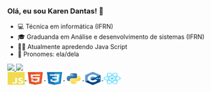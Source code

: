 ### Olá, eu sou Karen Dantas! 👋


- 💻 Técnica em informática (IFRN)
- 🎓 Graduanda em Análise e desenvolvimento de sistemas (IFRN)
- 👩‍💻 Atualmente apredendo Java Script
- 🌱 Pronomes: ela/dela

<div>
  <a href="https://github.com/karendantas">
  <img height="180em" src="https://github-readme-stats.vercel.app/api?username=karendantas&show_icons=true&border_radius=15&theme=gruvbox#gh-gruvbox-mode-only">
  <img height="180em" src="https://github-readme-stats.vercel.app/api/top-langs/?username=karendantas&layout=compact&langs_count=16&border_radius=15&theme=gruvbox#gh-gruvbox-mode-only">
</div>

<div>
  <img align="center" alt="Karen-Js" height="30" width="40" src="https://raw.githubusercontent.com/devicons/devicon/master/icons/javascript/javascript-plain.svg">
  <img align="center" alt="Karen-HTML" height="30" width="40" src="https://raw.githubusercontent.com/devicons/devicon/master/icons/html5/html5-original.svg">
  <img align="center" alt="Karen-CSS" height="30" width="40" src="https://raw.githubusercontent.com/devicons/devicon/master/icons/css3/css3-original.svg">
  <img align="center" alt="Karen-Python" height="30" width="40" src="https://raw.githubusercontent.com/devicons/devicon/master/icons/python/python-original.svg">
  <img align="center" alt="Karen-Cplusplus" height="30" width="40" src="https://raw.githubusercontent.com/devicons/devicon/master/icons/cplusplus/cplusplus-original.svg">
  <img align="center" alt="Karen-react" height="30" width="40" src="https://raw.githubusercontent.com/devicons/devicon/master/icons/react/react-original.svg">
</div>
